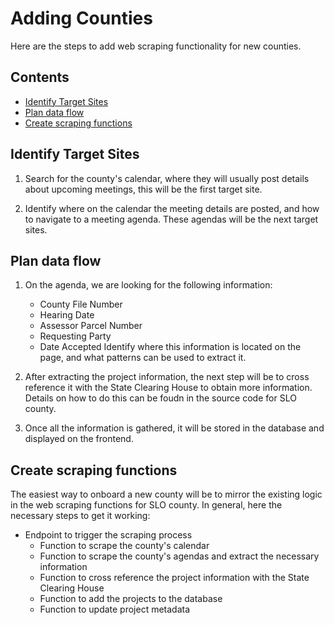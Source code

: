 # Adding Counties

Here are the steps to add web scraping functionality for new counties.

## Contents

- [Identify Target Sites](#identify-target-sites)
- [Plan data flow](#plan-data-flow)
- [Create scraping functions](#create-scraping-functions)

## Identify Target Sites

1. Search for the county's calendar, where they will usually post details about upcoming meetings, this will be the first target site.

2. Identify where on the calendar the meeting details are posted, and how to navigate to a meeting agenda. These agendas will be the next target sites.

## Plan data flow

1. On the agenda, we are looking for the following information:
   - County File Number
   - Hearing Date
   - Assessor Parcel Number
   - Requesting Party
   - Date Accepted
   Identify where this information is located on the page, and what patterns can be used to extract it.

2. After extracting the project information, the next step will be to cross reference it with the State Clearing House to obtain more information. Details on how to do this can be foudn in the source code for SLO county.

3. Once all the information is gathered, it will be stored in the database and displayed on the frontend.

## Create scraping functions

The easiest way to onboard a new county will be to mirror the existing logic in the web scraping functions for SLO county. In general, here the necessary steps to get it working:

- Endpoint to trigger the scraping process
    - Function to scrape the county's calendar
    - Function to scrape the county's agendas and extract the necessary information
    - Function to cross reference the project information with the State Clearing House
    - Function to add the projects to the database
    - Function to update project metadata
